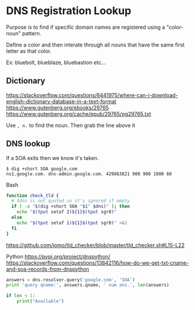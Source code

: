 # DNS Registration Lookup

Purpose is to find if specific domain names are registered using a "color-noun" pattern.

Define a color and then interate through all nouns that have the same first letter as that color.

Ex: bluebolt, blueblaze, bluebastion etc...


## Dictionary
https://stackoverflow.com/questions/6441975/where-can-i-download-english-dictionary-database-in-a-text-format
https://www.gutenberg.org/ebooks/29765
https://www.gutenberg.org/cache/epub/29765/pg29765.txt

Use `, n.` to find the noun. Then grab the line above it

## DNS lookup
If a SOA exits then we know it's taken.
```
$ dig +short SOA google.com
ns1.google.com. dns-admin.google.com. 429863821 900 900 1800 60
```

Bash
```bash
function check_tld {
  # $dns is not quoted so it's ignored if empty
  if [ -z "$(dig +short SOA "$1" $dns)" ]; then
    echo "$(tput setaf 2)${1}$(tput sgr0)"
  else
    echo "$(tput setaf 1)${1}$(tput sgr0)" >&2
  fi
}
```
https://github.com/jomo/tld_checker/blob/master/tld_checker.sh#L15-L22


Python
https://pypi.org/project/dnspython/
https://stackoverflow.com/questions/13842116/how-do-we-get-txt-cname-and-soa-records-from-dnspython

```python
answers = dns.resolver.query('google.com', 'SOA')
print 'query qname:', answers.qname, ' num ans.', len(answers)

if len < 1:
    print("Available")
```
